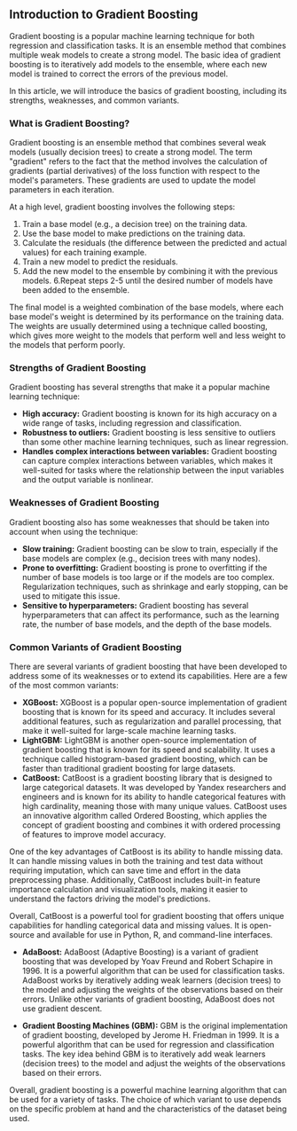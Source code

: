 ## Introduction to Gradient Boosting
Gradient boosting is a popular machine learning technique for both regression and classification tasks. It is an ensemble method that combines multiple weak models to create a strong model. The basic idea of gradient boosting is to iteratively add models to the ensemble, where each new model is trained to correct the errors of the previous model.

In this article, we will introduce the basics of gradient boosting, including its strengths, weaknesses, and common variants.

### What is Gradient Boosting?
Gradient boosting is an ensemble method that combines several weak models (usually decision trees) to create a strong model. The term "gradient" refers to the fact that the method involves the calculation of gradients (partial derivatives) of the loss function with respect to the model's parameters. These gradients are used to update the model parameters in each iteration.

At a high level, gradient boosting involves the following steps:

1. Train a base model (e.g., a decision tree) on the training data.
2. Use the base model to make predictions on the training data.
3. Calculate the residuals (the difference between the predicted and actual values) for each training example.
4. Train a new model to predict the residuals.
5. Add the new model to the ensemble by combining it with the previous models.
6.Repeat steps 2-5 until the desired number of models have been added to the ensemble.

The final model is a weighted combination of the base models, where each base model's weight is determined by its performance on the training data. The weights are usually determined using a technique called boosting, which gives more weight to the models that perform well and less weight to the models that perform poorly.

### Strengths of Gradient Boosting
Gradient boosting has several strengths that make it a popular machine learning technique:

- **High accuracy:** Gradient boosting is known for its high accuracy on a wide range of tasks, including regression and classification.
- **Robustness to outliers:** Gradient boosting is less sensitive to outliers than some other machine learning techniques, such as linear regression.
- **Handles complex interactions between variables:** Gradient boosting can capture complex interactions between variables, which makes it well-suited for tasks where the relationship between the input variables and the output variable is nonlinear.

### Weaknesses of Gradient Boosting
Gradient boosting also has some weaknesses that should be taken into account when using the technique:

- **Slow training:** Gradient boosting can be slow to train, especially if the base models are complex (e.g., decision trees with many nodes).
- **Prone to overfitting:** Gradient boosting is prone to overfitting if the number of base models is too large or if the models are too complex. Regularization techniques, such as shrinkage and early stopping, can be used to mitigate this issue.
- **Sensitive to hyperparameters:** Gradient boosting has several hyperparameters that can affect its performance, such as the learning rate, the number of base models, and the depth of the base models.

### Common Variants of Gradient Boosting
There are several variants of gradient boosting that have been developed to address some of its weaknesses or to extend its capabilities. Here are a few of the most common variants:

- **XGBoost:** XGBoost is a popular open-source implementation of gradient boosting that is known for its speed and accuracy. It includes several additional features, such as regularization and parallel processing, that make it well-suited for large-scale machine learning tasks.
- **LightGBM:** LightGBM is another open-source implementation of gradient boosting that is known for its speed and scalability. It uses a technique called histogram-based gradient boosting, which can be faster than traditional gradient boosting for large datasets.
- **CatBoost:** CatBoost is a gradient boosting library that is designed to large categorical datasets. It was developed by Yandex researchers and engineers and is known for its ability to handle categorical features with high cardinality, meaning those with many unique values. CatBoost uses an innovative algorithm called Ordered Boosting, which applies the concept of gradient boosting and combines it with ordered processing of features to improve model accuracy.

One of the key advantages of CatBoost is its ability to handle missing data. It can handle missing values in both the training and test data without requiring imputation, which can save time and effort in the data preprocessing phase. Additionally, CatBoost includes built-in feature importance calculation and visualization tools, making it easier to understand the factors driving the model's predictions.

Overall, CatBoost is a powerful tool for gradient boosting that offers unique capabilities for handling categorical data and missing values. It is open-source and available for use in Python, R, and command-line interfaces.

- **AdaBoost:** AdaBoost (Adaptive Boosting) is a variant of gradient boosting that was developed by Yoav Freund and Robert Schapire in 1996. It is a powerful algorithm that can be used for classification tasks. AdaBoost works by iteratively adding weak learners (decision trees) to the model and adjusting the weights of the observations based on their errors. Unlike other variants of gradient boosting, AdaBoost does not use gradient descent.

- **Gradient Boosting Machines (GBM):** GBM is the original implementation of gradient boosting, developed by Jerome H. Friedman in 1999. It is a powerful algorithm that can be used for regression and classification tasks. The key idea behind GBM is to iteratively add weak learners (decision trees) to the model and adjust the weights of the observations based on their errors.

Overall, gradient boosting is a powerful machine learning algorithm that can be used for a variety of tasks. The choice of which variant to use depends on the specific problem at hand and the characteristics of the dataset being used.